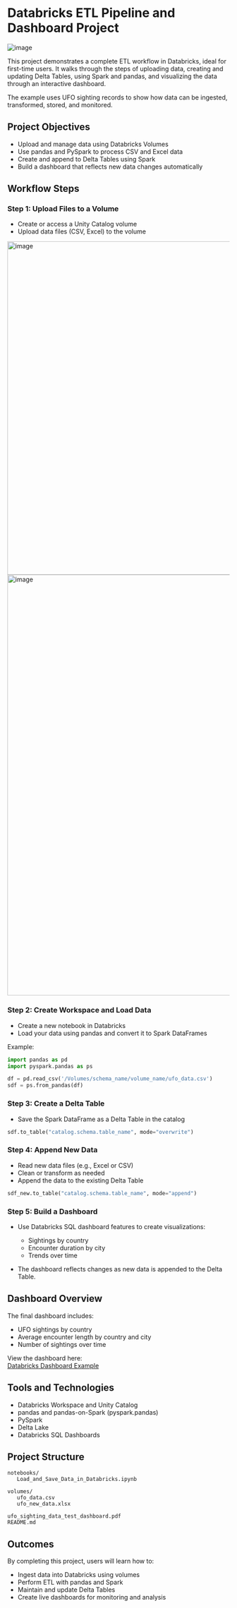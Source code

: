 # Databricks ETL Pipeline and Dashboard Project
![image](https://github.com/user-attachments/assets/59ee4e81-ed2d-42c6-90ba-bb12f9da4192)

This project demonstrates a complete ETL workflow in Databricks, ideal for first-time users. It walks through the steps of uploading data, creating and updating Delta Tables, using Spark and pandas, and visualizing the data through an interactive dashboard.

The example uses UFO sighting records to show how data can be ingested, transformed, stored, and monitored.

## Project Objectives

- Upload and manage data using Databricks Volumes
- Use pandas and PySpark to process CSV and Excel data
- Create and append to Delta Tables using Spark
- Build a dashboard that reflects new data changes automatically

## Workflow Steps

### Step 1: Upload Files to a Volume
- Create or access a Unity Catalog volume
- Upload data files (CSV, Excel) to the volume

<img width="756" alt="image" src="https://github.com/user-attachments/assets/07f916da-5e2a-460a-b1a5-aaca8cdb7951" />

<img width="954" alt="image" src="https://github.com/user-attachments/assets/fa157bf5-9fa4-487d-b11f-7dfcfa4b7e8b" />

### Step 2: Create Workspace and Load Data
- Create a new notebook in Databricks
- Load your data using pandas and convert it to Spark DataFrames

Example:
```python
import pandas as pd
import pyspark.pandas as ps

df = pd.read_csv('/Volumes/schema_name/volume_name/ufo_data.csv')
sdf = ps.from_pandas(df)
```

### Step 3: Create a Delta Table
- Save the Spark DataFrame as a Delta Table in the catalog

```python
sdf.to_table("catalog.schema.table_name", mode="overwrite")
```

### Step 4: Append New Data
- Read new data files (e.g., Excel or CSV)
- Clean or transform as needed
- Append the data to the existing Delta Table

```python
sdf_new.to_table("catalog.schema.table_name", mode="append")
```

### Step 5: Build a Dashboard
- Use Databricks SQL dashboard features to create visualizations:
  - Sightings by country
  - Encounter duration by city
  - Trends over time

- The dashboard reflects changes as new data is appended to the Delta Table.

## Dashboard Overview

The final dashboard includes:
- UFO sightings by country
- Average encounter length by country and city
- Number of sightings over time

View the dashboard here:  
[Databricks Dashboard Example](https://dbc-f4254ae7-a57c.cloud.databricks.com/?o=2808389061517388)

## Tools and Technologies

- Databricks Workspace and Unity Catalog
- pandas and pandas-on-Spark (pyspark.pandas)
- PySpark
- Delta Lake
- Databricks SQL Dashboards

## Project Structure

```
notebooks/
   Load_and_Save_Data_in_Databricks.ipynb

volumes/
   ufo_data.csv
   ufo_new_data.xlsx

ufo_sighting_data_test_dashboard.pdf
README.md
```

## Outcomes

By completing this project, users will learn how to:
- Ingest data into Databricks using volumes
- Perform ETL with pandas and Spark
- Maintain and update Delta Tables
- Create live dashboards for monitoring and analysis
